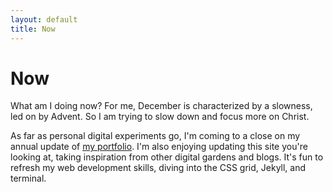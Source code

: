 ```yaml
---
layout: default
title: Now
---
```

# Now

What am I doing now? For me, December is characterized by a slowness, led on by Advent. So I am trying to slow down and focus more on Christ.

As far as personal digital experiments go, I'm coming to a close on my annual update of [my portfolio](bryansebesta.com). I'm also enjoying updating this site you're looking at, taking inspiration from other digital gardens and blogs. It's fun to refresh my web development skills, diving into the CSS grid, Jekyll, and terminal.